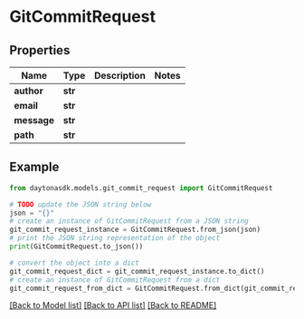 # GitCommitRequest


## Properties

Name | Type | Description | Notes
------------ | ------------- | ------------- | -------------
**author** | **str** |  | 
**email** | **str** |  | 
**message** | **str** |  | 
**path** | **str** |  | 

## Example

```python
from daytonasdk.models.git_commit_request import GitCommitRequest

# TODO update the JSON string below
json = "{}"
# create an instance of GitCommitRequest from a JSON string
git_commit_request_instance = GitCommitRequest.from_json(json)
# print the JSON string representation of the object
print(GitCommitRequest.to_json())

# convert the object into a dict
git_commit_request_dict = git_commit_request_instance.to_dict()
# create an instance of GitCommitRequest from a dict
git_commit_request_from_dict = GitCommitRequest.from_dict(git_commit_request_dict)
```
[[Back to Model list]](../README.md#documentation-for-models) [[Back to API list]](../README.md#documentation-for-api-endpoints) [[Back to README]](../README.md)


